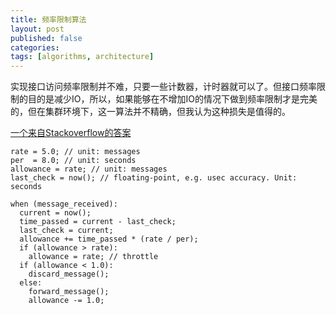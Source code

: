 ```yaml
---
title: 频率限制算法
layout: post
published: false
categories:
tags: [algorithms, architecture]
---
```


实现接口访问频率限制并不难，只要一些计数器，计时器就可以了。但接口频率限制的目的是减少IO，所以，如果能够在不增加IO的情况下做到频率限制才是完美的，但在集群环境下，这一算法并不精确，但我认为这种损失是值得的。

[一个来自Stackoverflow的答案](http://stackoverflow.com/questions/667508/whats-a-good-rate-limiting-algorithm/668327#668327)

```
rate = 5.0; // unit: messages
per  = 8.0; // unit: seconds
allowance = rate; // unit: messages
last_check = now(); // floating-point, e.g. usec accuracy. Unit: seconds

when (message_received):
  current = now();
  time_passed = current - last_check;
  last_check = current;
  allowance += time_passed * (rate / per);
  if (allowance > rate):
    allowance = rate; // throttle
  if (allowance < 1.0):
    discard_message();
  else:
    forward_message();
    allowance -= 1.0;
```
